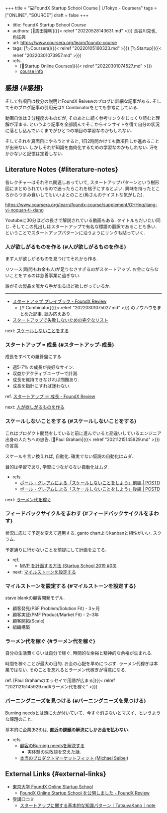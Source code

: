 +++
title = "💻FoundX Startup School Course | UTokyo - Coursera"
tags = ["ONLINE", "SOURCE"]
draft = false
+++

-   title: FoundX Startup School Course
-   authors: [👨馬田隆明]({{< relref "20220528143631.md" >}}) 長谷川克也, 角征典
-   url: <https://www.coursera.org/learn/foundx-course>
-   tags: [🏷Coursera]({{< relref "20220105160323.md" >}}) [🏷Startup]({{< relref "20220301073957.md" >}})
-   refs.
    -   [📝Startup Online Courses]({{< relref "20220301074527.md" >}})
    -   [course info](https://www.coursera.org/learn/foundx-course/home/info)


## 感想 {#感想}

そして各項目は数分の説明とFoundX Reivewのブログに詳細な記事がある. そしてそのブログ記事の引用元はY Combinatorをとても参考にしている.

動画自体は３分程度のものだが, そのあとに続く参考リンクをじっくり読むと理解が深まる. というより記事を全部読んでそこからインサイトを得て自分の状況に落とし込んでいくまでがひとつの項目の学習なのかもしれない.

そしてそれを真面目にやろうとすると, 1日2時間かけても数項目しか進めることが出来ない. しかしそれが知識を血肉化するための学習なのかもしれない. 汗をかかないと記憶は定着しない.


## Literature Notes {#literature-notes}

各レクチャーはそれぞれ関連しあっていて, スタートアップパターンという樹形図にまとめられているので迷ったらこれを格子にするとよい. 興味を持ったところからつまみ食いしてもいいよとのこと(角さんのテイストな気がした).

<https://www.coursera.org/learn/foundx-course/supplement/OHHnq/jiang-yi-noquan-ti-xiang>

Youtubeに30分ほどの長さで解説されている動画もある. タイトルもだいたい同じ. そしてこの見出しはスタートアップで有名な標語の翻訳であることも多い. ということでスタートアップパターンに沿うようにリンクも貼っていく.


### 人が欲しがるものを作る {#人が欲しがるものを作る}

まず人が欲しがるものを見つけてそれから作る.

リソース(時間もお金も人)が足りなさすぎるのがスタートアップ. お金にならないことをするのは慈善事業に過ぎない.

誰がその製品を喉から手が出るほど欲しがっているか.

---

-   [スタートアップ プレイブック - FoundX Review](https://review.foundx.jp/entry/startup_playbook_sam_altman_y_combinator)
    -   [Y Combinator]({{< relref "20220301075027.md" >}}) のノウハウをまとめた記事. 読み応えあり.
-   [スタートアップで失敗しないための完全なリスト](https://review.foundx.jp/entry/how-not-to-fail)

next: [スケールしないことをする](#スケールしないことをする)


### スタートアップ = 成長 {#スタートアップ-成長}

成長をすべての羅針盤にする.

-   週5-7% の成長が良好なサイン.
-   収益かアクティブユーザーで計測.
-   成長を維持できなければ問題あり.
-   成長を指針にすれば迷わない.

ref. [スタートアップ ＝ 成長 - FoundX Review](https://review.foundx.jp/entry/startup-growth)

next: [人が欲しがるものを作る](#人が欲しがるものを作る)


### スケールしないことをする {#スケールしないことをする}

これはプロダクト開発をしていると前に進んでいると勘違いしているエンジニア出身の人たちへの忠告. [👨Paul Graham]({{< relref "20211215145929.md" >}}) の言葉.

スケールを言い換えれば, 自動化. 確実でない仮説の自動化はムダ.

目的は学習であり, 学習につながらない自動化はムダ.

-   refs.
    -   [ポール・グレアムによる「スケールしないことをしよう」前編 | POSTD](https://postd.cc/do-things-that-dont-scale/)
    -   [ポール・グレアムによる「スケールしないことをしよう」後編 | POSTD](https://postd.cc/do-things-that-dont-scale-2/)

next: [ラーメン代を稼ぐ](#ラーメン代を稼ぐ)


### フィードバックサイクルをまわす {#フィードバックサイクルをまわす}

状況に応じて予定を変えて適用する. ganto chartよりkanbanと相性がいい. スクラム.

予定通りに行かないことを前提にして計画を立てる.

-   ref.
    -   [MVP を計画する方法 (Startup School 2019 #03) ](https://review.foundx.jp/entry/how-to-plan-an-mvp)
-   next: [マイルストーンを設定する](#マイルストーンを設定する)


### マイルストーンを設定する {#マイルストーンを設定する}

stave blankの顧客開発モデル.

-   顧客発見(PSF Problem/Solution Fit) - 3ヶ月
-   顧客実証(PMF Product/Market Fit) - 2~3年
-   顧客開拓(Scale)
-   組織構築


### ラーメン代を稼ぐ {#ラーメン代を稼ぐ}

自分の生活費くらいは自分で稼ぐ. 時間的な余裕と精神的な余裕が生まれる.

時間を稼ぐことが最大の目的. お金の心配を早めにつぶす. ラーメン代稼ぎは本業ではない. そのことを忘れるとラーメン代稼ぎが得意になる.

ref. [Paul Grahamのエッセイで用語が広まる]({{< relref "20211215145929.md#ラーメン代を稼ぐ" >}})


### バーニングニーズを見つける {#バーニングニーズを見つける}

Burning needsとは頭に火が付いていて、今すぐ消さないとマズイ、というような課題のこと.

基本的に企業(B2B)は, **直近の課題の解決にしかお金を払わない**.

-   refs.
    -   [顧客のBurning needsを解決する](https://chikathreesix.com/burning-needs)
        -   実体験の失敗談を交えた話.
    -   [本当のプロダクトマーケットフィット (Michael Seibel)](https://review.foundx.jp/entry/the-real-product-market-fit)


## External Links {#external-links}

-   [東京大学 FoundX Online Startup School](https://school.foundx.jp/)
    -   [FoundX Online Startup School を公開しました - FoundX Review](https://review.foundx.jp/entry/online-starutp-school)
-   受講口コミ
    -   [スタートアップに関する基本的な知識パターン｜TatsuyaKano｜note](https://note.com/tatsuoo000/n/n529c3ca89181)
